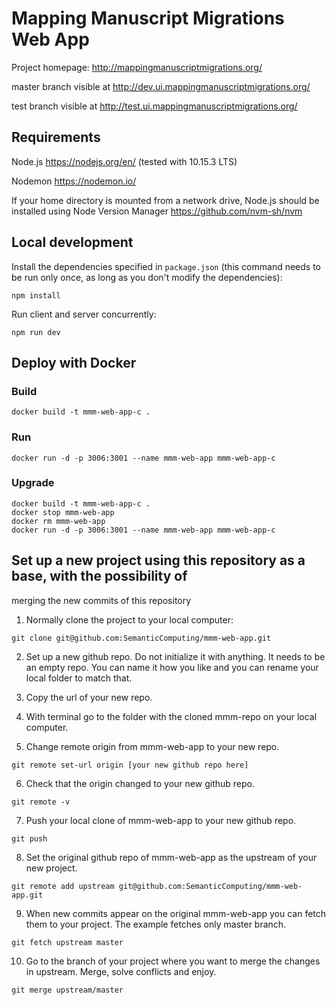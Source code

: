 # Mapping Manuscript Migrations Web App

Project homepage: http://mappingmanuscriptmigrations.org/

master branch visible at http://dev.ui.mappingmanuscriptmigrations.org/

test branch visible at http://test.ui.mappingmanuscriptmigrations.org/

## Requirements

Node.js https://nodejs.org/en/ (tested with 10.15.3 LTS)

Nodemon https://nodemon.io/

If your home directory is mounted from a network drive, Node.js should
be installed using Node Version Manager https://github.com/nvm-sh/nvm  

## Local development

Install the dependencies specified in `package.json` (this command needs to be run only once,
  as long as you don't modify the dependencies):

`npm install`

Run client and server concurrently:

`npm run dev`

## Deploy with Docker

### Build
 `docker build -t mmm-web-app-c .`

### Run
 `docker run -d -p 3006:3001 --name mmm-web-app mmm-web-app-c`

### Upgrade
```
docker build -t mmm-web-app-c .
docker stop mmm-web-app
docker rm mmm-web-app
docker run -d -p 3006:3001 --name mmm-web-app mmm-web-app-c
```

## Set up a new project using this repository as a base, with the possibility of
merging the new commits of this repository

1. Normally clone the project to your local computer:

`git clone git@github.com:SemanticComputing/mmm-web-app.git`

2. Set up a new github repo. Do not initialize it with anything. It needs to be an empty repo.
You can name it how you like and you can rename your local folder to match that.

3. Copy the url of your new repo.

4. With terminal go to the folder with the cloned mmm-repo on your local computer.

5. Change remote origin from mmm-web-app to your new repo.

`git remote set-url origin [your new github repo here]`

6. Check that the origin changed to your new github repo.

`git remote -v`

7. Push your local clone of mmm-web-app to your new github repo.

`git push`

8. Set the original github repo of mmm-web-app as the upstream of your new project.

`git remote add upstream git@github.com:SemanticComputing/mmm-web-app.git`

9. When new commits appear on the original mmm-web-app you can fetch them to your project.
The example fetches only master branch.

`git fetch upstream master`

10. Go to the branch of your project where you want to merge the changes in upstream.
Merge, solve conflicts and enjoy.

`git merge upstream/master`
